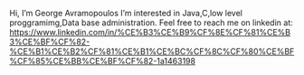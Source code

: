 Hi, I’m George Avramopoulos
I’m interested in Java,C,low level proggramimg,Data base administration.
Feel free to reach me on linkedin at:
 https://www.linkedin.com/in/%CE%B3%CE%B9%CF%8E%CF%81%CE%B3%CE%BF%CF%82-%CE%B1%CE%B2%CF%81%CE%B1%CE%BC%CF%8C%CF%80%CE%BF%CF%85%CE%BB%CE%BF%CF%82-1a1463198

